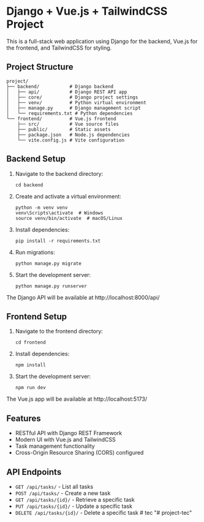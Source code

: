 # Django + Vue.js + TailwindCSS Project

This is a full-stack web application using Django for the backend, Vue.js for the frontend, and TailwindCSS for styling.

## Project Structure

```
project/
├── backend/           # Django backend
│   ├── api/           # Django REST API app
│   ├── core/          # Django project settings
│   ├── venv/          # Python virtual environment
│   ├── manage.py      # Django management script
│   └── requirements.txt # Python dependencies
└── frontend/          # Vue.js frontend
    ├── src/           # Vue source files
    ├── public/        # Static assets
    ├── package.json   # Node.js dependencies
    └── vite.config.js # Vite configuration
```

## Backend Setup

1. Navigate to the backend directory:
   ```
   cd backend
   ```

2. Create and activate a virtual environment:
   ```
   python -m venv venv
   venv\Scripts\activate  # Windows
   source venv/bin/activate  # macOS/Linux
   ```

3. Install dependencies:
   ```
   pip install -r requirements.txt
   ```

4. Run migrations:
   ```
   python manage.py migrate
   ```

5. Start the development server:
   ```
   python manage.py runserver
   ```

The Django API will be available at http://localhost:8000/api/

## Frontend Setup

1. Navigate to the frontend directory:
   ```
   cd frontend
   ```

2. Install dependencies:
   ```
   npm install
   ```

3. Start the development server:
   ```
   npm run dev
   ```

The Vue.js app will be available at http://localhost:5173/

## Features

- RESTful API with Django REST Framework
- Modern UI with Vue.js and TailwindCSS
- Task management functionality
- Cross-Origin Resource Sharing (CORS) configured

## API Endpoints

- `GET /api/tasks/` - List all tasks
- `POST /api/tasks/` - Create a new task
- `GET /api/tasks/{id}/` - Retrieve a specific task
- `PUT /api/tasks/{id}/` - Update a specific task
- `DELETE /api/tasks/{id}/` - Delete a specific task # tec
"# project-tec" 
